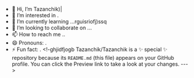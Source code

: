 - 👋 Hi, I’m Tazanchik)|
- 👀 I’m interested in .
- 🌱 I’m currently learning ...rguisriofj)ssq
- 💞️ I’m looking to collaborate on ...
- 📫 How to reach me ..
- 😄 Pronouns: .
- ⚡ Fun fact: .
<!-ghjidfjogb
Tazanchik/Tazanchik is a ✨ special ✨ repository because its `README.md` (this file) appears on your GitHub profile.
You can click the Preview link to take a look at your changes.
--->
